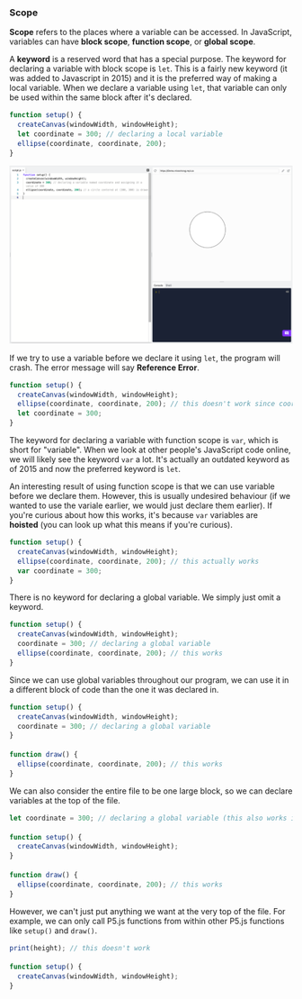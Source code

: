 ### Scope

**Scope** refers to the places where a variable can be accessed. In JavaScript, variables can have **block scope**, **function scope**, or **global scope**.

A **keyword** is a reserved word that has a special purpose. The keyword for declaring a variable with block scope is `let`. This is a fairly new keyword (it was added to Javascript in 2015) and it is the preferred way of making a local variable. When we declare a variable using `let`, that variable can only be used within the same block after it's declared. 

```javascript
function setup() {
  createCanvas(windowWidth, windowHeight);
  let coordinate = 300; // declaring a local variable
  ellipse(coordinate, coordinate, 200); 
}
```

![](../../Images/Coordinate300.png)

If we try to use a variable before we declare it using `let`, the program will crash. The error message will say **Reference Error**.

```javascript
function setup() {
  createCanvas(windowWidth, windowHeight);
  ellipse(coordinate, coordinate, 200); // this doesn't work since coordinate hasn't been declared yet
  let coordinate = 300; 
}
```

The keyword for declaring a variable with function scope is `var`, which is short for "variable". When we look at other people's JavaScript code online, we will likely see the keyword `var` a lot. It's actually an outdated keyword as of 2015 and now the preferred keyword is `let`. 

An interesting result of using function scope is that we can use variable before we declare them. However, this is usually undesired behaviour (if we wanted to use the variale earlier, we would just declare them earlier). If you're curious about how this works, it's because `var` variables are **hoisted** (you can look up what this means if you're curious).

```js
function setup() {
  createCanvas(windowWidth, windowHeight);
  ellipse(coordinate, coordinate, 200); // this actually works
  var coordinate = 300; 
}
```

There is no keyword for declaring a global variable. We simply just omit a keyword.

```js
function setup() {
  createCanvas(windowWidth, windowHeight);
  coordinate = 300; // declaring a global variable
  ellipse(coordinate, coordinate, 200); // this works
}
```

Since we can use global variables throughout our program, we can use it in a different block of code than the one it was declared in.

```javascript
function setup() {
  createCanvas(windowWidth, windowHeight);
  coordinate = 300; // declaring a global variable
}

function draw() {
  ellipse(coordinate, coordinate, 200); // this works
}
```

We can also consider the entire file to be one large block, so we can declare variables at the top of the file.

```javascript
let coordinate = 300; // declaring a global variable (this also works if we omit "let")

function setup() {
  createCanvas(windowWidth, windowHeight);
}

function draw() {
  ellipse(coordinate, coordinate, 200); // this works
}
```

However, we can't just put anything we want at the very top of the file. For example, we can only call P5.js functions from within other P5.js functions like `setup()` and `draw()`.

```javascript
print(height); // this doesn't work

function setup() {
  createCanvas(windowWidth, windowHeight);
}
```
